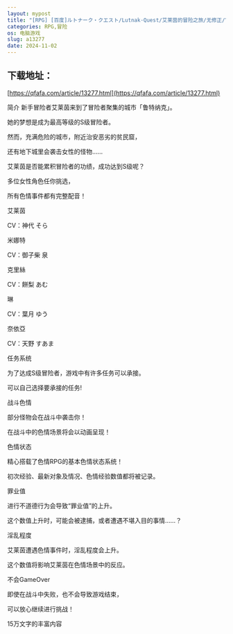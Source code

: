 ```yaml
---
layout: mypost
title: "[RPG] [百度]ルトナーク・クエスト/Lutnak·Quest/艾莱茵的冒险之旅/无修正/官方简中/繁中/日/英（1.20G）"
categories: RPG,冒险
os: 电脑游戏
slug: a13277
date: 2024-11-02
---
```


## 下载地址：

[https://qfafa.com/article/13277.html](https://qfafa.com/article/13277.html)

简介
新手冒险者艾莱茵来到了冒险者聚集的城市「鲁特纳克」。

她的梦想是成为最高等级的S级冒险者。

然而，充满危险的城市，附近治安恶劣的贫民窟，

还有地下城里会袭击女性的怪物……

艾莱茵是否能累积冒险者的功绩，成功达到S级呢？

多位女性角色任你挑选，

所有色情事件都有完整配音！

艾莱茵

CV：神代 そら

米娜特

CV：御子柴 泉

克里絲

CV：餅梨 あむ

琳

CV：葉月 ゆう

奈依亞

CV：天野 すあま

任务系统

为了达成S级冒险者，游戏中有许多任务可以承接。

可以自己选择要承接的任务!

战斗色情

部分怪物会在战斗中袭击你！

在战斗中的色情场景将会以动画呈现！

色情状态

精心搭载了色情RPG的基本色情状态系统！

初次经验、最新对象及情况、色情经验数值都将被记录。

罪业值

进行不道德行为会导致“罪业值”的上升。

这个数值上升时，可能会被逮捕，或者遭遇不堪入目的事情……？

淫乱程度

艾莱茵遭遇色情事件时，淫乱程度会上升。

这个数值将影响艾莱茵在色情场景中的反应。

不会GameOver

即使在战斗中失败，也不会导致游戏结束，

可以放心继续进行挑战！

15万文字的丰富内容